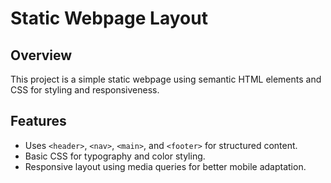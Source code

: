 # Static Webpage Layout

## Overview
This project is a simple static webpage using semantic HTML elements and CSS for styling and responsiveness.

## Features
- Uses `<header>`, `<nav>`, `<main>`, and `<footer>` for structured content.
- Basic CSS for typography and color styling.
- Responsive layout using media queries for better mobile adaptation.
